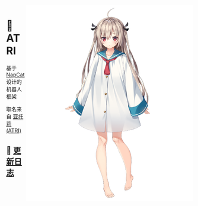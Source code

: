 <img src="ATRI.png" align="right" style="height:530px;width:450px;" />

# 🤖 ATRI

基于 [NapCat](https://github.com/NapNeko/NapCatQQ) 设计的机器人框架

取名来自 [亚托莉(ATRI)](https://mzh.moegirl.org.cn/%E4%BA%9A%E6%89%98%E8%8E%89)

## 🎉 [更新日志](./CHANGELOG.md)
